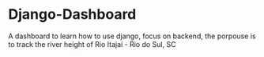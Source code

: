 # Django-Dashboard
A dashboard to learn how to use django, focus on backend, the porpouse is to track the river height of Rio Itajaí - Rio do Sul, SC
